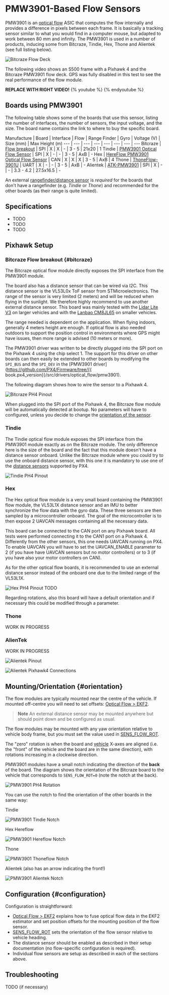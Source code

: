 # PMW3901-Based Flow Sensors

PMW3901 is an [optical flow](../sensor/optical_flow.md) ASIC that computes the flow internally and provides a difference in pixels between each frame.
It is basically a tracking sensor similar to what you would find in a computer mouse, but adapted to work between 80 mm and infinity.
The PMW3901 is used in a number of products, inducing some from Bitcraze, Tindie, Hex, Thone and Alientek (see full listing below).

![Bitcraze Flow Deck](../../assets/hardware/sensors/pmw3901/bitcraze-flow.jpg)

The following video shows an S500 frame with a Pixhawk 4 and the Bitcraze PMW3901 flow deck.
GPS was fully disabled in this test to see the real performance of the flow module.

**REPLACE WITH RIGHT VIDEO!**
{% youtube %}
{% endyoutube %}

## Boards using PMW3901

The following table shows some of the boards that use this sensor, listing the number of interfaces, the number of sensors, the input voltage, and the size.
The board name contains the link to where to buy the specific board.

Manufacture | Board | Interface | Flow | Range Finder | Gyro | Voltage (V) | Size (mm) | Max Height (m)
--- | --- | --- | --- | --- | --- | --- | ---
<span id="Bitcraze"></span>Bitcraze | [Flow breakout](https://www.bitcraze.io/flow-breakout) | SPI | X | X | - | 3 - 5 | 21x20 | 1
<span id="Tindie"></span>Tindie | [PMW3901 Optical Flow Sensor](https://www.tindie.com/products/onehorse/pmw3901-optical-flow-sensor/) | SPI | X | - | - | 3 - 5 | AxB | -
<span id="Hex"></span>Hex | [HereFlow PMW3901 Optical Flow Sensor](http://www.proficnc.com/all-products/185-pixhawk2-suite.html) | CAN | X | X | X | 3 - 5 | AxB | 4
<span id="Thone"></span>Thone | [ThoneFlow-3901U](https://www.seeedstudio.com/ThoneFlow-3901U-UART-Serial-Version-PMW3901-Optical-Flow-Sensor-p-4040.html) | UART | X | - | - | 3 - 5 | AxB | -
<span id="Alientek"></span>Alientek | [ATK-PMW3901](https://www.aliexpress.com/i/32979605707.html) | SPI | X | - | - | 3.3 - 4.2 | 27.5x16.5 | -

An external [rangefinder/distance sensor](../sensor/rangefinders.md) is *required* for the boards that don't have a rangefinder (e.g. *Tindie* or *Thone*) and recommended for the other boards (as their range is quite limited).

## Specifications

* TODO
* TODO
* TODO

## Pixhawk Setup

### Bitcraze Flow breakout {#bitcraze}

The Bitcraze optical flow module directly exposes the SPI interface from the PMW3901 module.

The board also has a distance sensor that can be wired via I2C.
This distance sensor is the VL53L0x ToF sensor from STMicroelectronics.
The range of the sensor is very limited (2 meters) and will be reduced when flying in the sunlight.
We therefore highly recommend to use another external distance sensor.
This board was mainly tested with the [Lidar Lite V3](../sensor/lidar_lite.md) on larger vehicles and with the [Lanbao CM8JL65](../sensor/cm8jl65_ir_distance_sensor.md) on smaller vehicles.

The range needed is dependent on the application.
When flying indoors, generally 4 meters height are enough.
If optical flow is also needed outdoors to support the position control in environments where GPS might have issues, then more range is advised (10 meters or more).

The PMW3901 driver was written to be directly plugged into the SPI port on the Pixhawk 4 using the chip select 1.
The support for this driver on other boards can then easily be extended to other boards by modifying the `SPI_BUS` and the `SPI_DEV` in the [PMW3901 driver](https://github.com/PX4/Firmware/tree/{{ book.px4_version}}/src/drivers/optical_flow/pmw3901).

The following diagram shows how to wire the sensor to a Pixhawk 4.

![Bitcraze PH4 Pinout](../../assets/hardware/sensors/pmw3901/ph4-bitcraze-flow-pinout.png)

When plugged into the SPI port of the Pixhawk 4, the Bitcraze flow module will be automatically detected at bootup.
No parameters will have to configured, unless you decide to change the [orientation of the sensor](#orientation).

### Tindie

The Tindie optical flow module exposes the SPI interface from the PMW3901 module exactly as on the Bitcraze module.
The only difference here is the size of the board and the fact that this module doesn't have a distance sensor onboard.
Unlike the Bitcraze module where you could try to use the onboard distance sensor, with this one it is mandatory to use one of the [distance sensors](../sensor/rangefinders.md) supported by PX4.

![Tindie PH4 Pinout](../../assets/hardware/sensors/pmw3901/ph4-tindie-flow-pinout.png)

### Hex

The Hex optical flow module is a very small board containing the PMW3901 flow module, the VL53L1X distance sensor and an IMU to better synchronize the flow data with the gyro data.
These three sensors are then sampled by a microcontroller onboard.
The goal of the microcontroller is to then expose 2 UAVCAN messages containing all the necessary data.

This board can be connected to the CAN port on any Pixhawk board.
All tests were performed connecting it to the CAN1 port on a Pixhawk 4.
Differently from the other sensors, this one needs UAVCAN running on PX4.
To enable UAVCAN you will have to set the UAVCAN_ENABLE parameter to 2 (if you have have UAVCAN sensors but no motor controllers) or to 3 (if you have also your motor controllers on CAN).

As for the other optical flow boards, it is recommended to use an external distance sensor instead of the onboard one due to the limited range of the VL53L1X.

![Hex PH4 Pinout](../../assets/hardware/sensors/pmw3901/ph4-hex-optical-flow.png)
TODO

Regarding rotations, also this board will have a default orientation and if necessary this could be modified through a parameter.

### Thone
WORK IN PROGRESS

### AlienTek

WORK IN PROGRESS
<!-- Minimal English specs here: https://www.aliexpress.com/item/32923971729.html -->

![Alientek Pinout](../../assets/hardware/sensors/pmw3901/alientek.png)

![Alientek Pixhawk4 Connections](../../assets/hardware/sensors/pmw3901/ph4-alientek-flow-pinout.png)


## Mounting/Orientation {#orientation}

The flow modules are typically mounted near the centre of the vehicle.
If mounted off-centre you will need to set offsets: [Optical Flow > EKF2](../sensor/optical_flow.md#ekf2).

> **Note** An external distance sensor may be mounted anywhere but should point down and be configured as usual.

The flow modules may be mounted with any yaw orientation relative to vehicle body frame, but you must set the value used in [SENS_FLOW_ROT](../advanced_config/parameter_reference.md#SENS_FLOW_ROT).

The "zero" rotation is when the board and [vehicle](../getting_started/px4_basic_concepts.md#heading-and-directions) X-axes are aligned (i.e. the "front" of the vehicle and the board are in the same direction), with rotations increasing in a clockwise direction.

PMW3901 modules have a small notch indicating the direction of the **back** of the board. 
The diagram shows the orientation of the Bitcraze board to the vehicle that corresponds to `SENS_FLOW_ROT=0` (note the notch at the back).

![PMW3901 PH4 Rotation](../../assets/hardware/sensors/pmw3901/ph4-pmw3901-rotation.png)

You can use the notch to find the orientation of the other boards in the same way:

Tindie

![PMW3901 Tindie Notch](../../assets/hardware/sensors/pmw3901/tindie_notch.jpg)

Hex Hereflow

![PMW3901 Hereflow Notch](../../assets/hardware/sensors/pmw3901/hex_hereflow_notch.jpg)

Thone

![PMW3901 Thoneflow Notch](../../assets/hardware/sensors/pmw3901/thoneflow_3901u_notch.jpg)

Alientek (also has an arrow indicating the front!)

![PMW3901 Alientek Notch](../../assets/hardware/sensors/pmw3901/alientek_pmw3901_notch.jpg)


## Configuration {#configuration}

Configuration is straightforward:
- [Optical Flow > EKF2](../sensor/optical_flow.md#ekf2) explains how to fuse optical flow data in the EKF2 estimator and set position offsets for the mounting position of the flow sensor.
- [SENS_FLOW_ROT](../advanced_config/parameter_reference.md#SENS_FLOW_ROT) sets the orientation of the flow sensor relative to vehicle heading.
- The distance sensor should be enabled as described in their setup documentation (no flow-specific configuration is required).
- Individual flow sensors are setup as described in each of the sections above. 


## Troubleshooting

TODO (if necessary)
